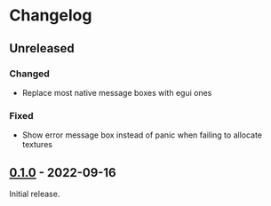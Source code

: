 # Changelog

## Unreleased

### Changed

- Replace most native message boxes with egui ones

### Fixed

- Show error message box instead of panic when failing to allocate textures

## [0.1.0] - 2022-09-16

Initial release.

[0.1.0]: https://github.com/crumblingstatue/hexerator/releases/tag/v0.1.0
